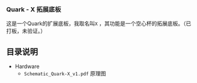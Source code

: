 ### Quark - X 拓展底板

这是一个Quark的扩展底板，我取名叫`X` ，其功能是一个空心杯的拓展底板。（已打板，未验证。）

## 目录说明

 - Hardware
    - `Schematic_Quark-X_v1.pdf` 原理图

